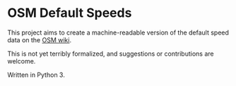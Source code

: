 # OSM Default Speeds

This project aims to create a machine-readable version of the default speed
data on the [OSM wiki](https://wiki.openstreetmap.org/wiki/Default_speed_limits).

This is not yet terribly formalized, and suggestions or contributions are welcome.

Written in Python 3.